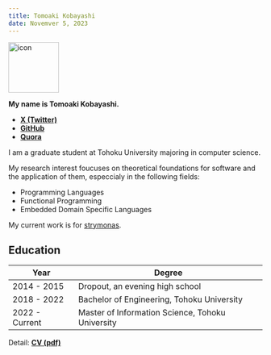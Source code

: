 ```yaml
---
title: Tomoaki Kobayashi
date: Novemver 5, 2023
---
```


<img src="https://moatom.github.io/profile/static/icon.png" alt="icon" width="100px" />

**My name is Tomoaki Kobayashi.**

- **[X (Twitter)](https://twitter.com/moatom)**
- **[GitHub](https://github.com/moatom)**
- **[Quora](https://www.quora.com/profile/Tomoaki-Kobayashi-1)**

I am a graduate student at Tohoku University majoring in computer science.

My research interest foucuses on theoretical foundations for software and
the application of them, especcialy in the following fields:

- Programming Languages
- Functional Programming
- Embedded Domain Specific Languages

My current work is for [strymonas](https://strymonas.github.io/).




##  Education
Year| Degree
-|-
2014 - 2015 | Dropout, an evening high school
2018 - 2022 | Bachelor of Engineering, Tohoku University
2022 - Current  | Master of Information Science, Tohoku University

Detail: **[CV (pdf)](https://moatom.github.io/profile/static/cv-pub.pdf)**


